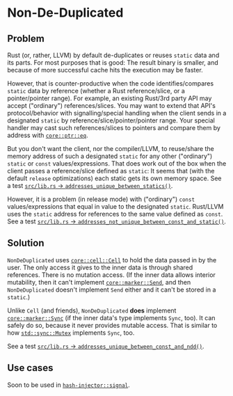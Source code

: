 #  Non-De-Duplicated

## Problem

Rust (or, rather, LLVM) by default de-duplicates or reuses `static` data and its parts. For most
purposes that is good: The result binary is smaller, and because of more successful cache hits the
execution may be faster.

However, that is counter-productive when the code identifies/compares `static` data by reference
(whether a Rust reference/slice, or a pointer/pointer range). For example, an existing Rust/3rd
party API may accept ("ordinary") references/slices. You may want to extend that API's
protocol/behavior with signalling/special handling when the client sends in a designated `static` by
reference/slice/pointer/pointer range. Your special handler may cast such references/slices to
pointers and compare them by address with
[`core::ptr::eq`](https://doc.rust-lang.org/nightly/core/ptr/fn.eq.html).

But you don't want the client, nor the compiler/LLVM, to reuse/share the memory address of such a
designated `static` for any other ("ordinary") `static` or `const` values/expressions. That does
work out of the box when the client passes a reference/slice defined as `static`: It seems that
(with the default `release` optimizations) each static gets its own memory space. See a test
[`src/lib.rs` -> `addresses_unique_between_statics()`](src/lib.rs).

However, it is a problem (in release mode) with ("ordinary") `const` values/expressions that equal
in value to the designated `static`. Rust/LLVM uses the `static` address for references to the same
value defined as `const`. See a test [`src/lib.rs` ->
`addresses_not_unique_between_const_and_static()`](src/lib.rs).

## Solution

`NonDeDuplicated` uses
[`core::cell::Cell`](https://doc.rust-lang.org/nightly/core/cell/struct.Cell.html) to hold the data
passed in by the user. The only access it gives to the inner data is through shared references.
There is no mutation access. (If the inner data allows interior mutability, then it can't implement
[`core::marker::Send`](https://doc.rust-lang.org/nightly/core/marker/trait.Send.html), and then
`NonDeDuplicated` doesn't implement `Send` either and it can't be stored in a `static`.)

Unlike `Cell` (and friends), `NonDeDuplicated` **does** implement
[`core::marker::Sync`](https://doc.rust-lang.org/nightly/core/marker/trait.Sync.html) (if the inner
data's type implements `Sync`, too). It can safely do so, because it never provides mutable access.
That is similar to how
[`std::sync::Mutex`](https://doc.rust-lang.org/nightly/std/sync/struct.Mutex.html#impl-Sync-for-Mutex%3CT%3E)
implements `Sync`, too.

See a test [`src/lib.rs` -> `addresses_unique_between_const_and_ndd()`](src/lib.rs).

## Use cases

Soon to be used in
[`hash-injector::signal`](https://github.com/peter-lyons-kehl/hash-injector/blob/main/lib/src/signal.rs).
